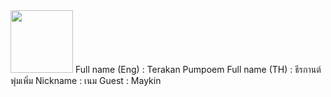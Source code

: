 <img src="https://dg.in.th/1/img/Terakan.jpg" width="100px"/>  
Full name (Eng) : Terakan Pumpoem  
Full name (TH) : ธีรกานต์ พุ่มเพิ่ม  
Nickname : เนม  
Guest : Maykin  
